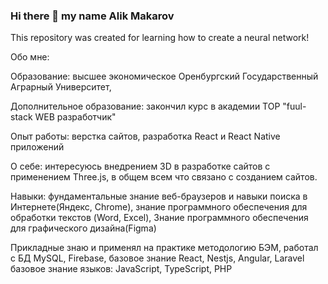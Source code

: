 ### Hi there 👋 my name Alik Makarov
This repository was created for learning how to create a neural network!

 Обо мне:

Образование: высшее экономическое Оренбургский Государственный Аграрный Университет,

Дополнительное образование: закончил курс в академии ТОР "fuul-stack WEB разработчик"

Опыт работы: верстка сайтов, разработка React и React Native приложений

О себе: интересуюсь внедрением 3D в разработке сайтов с применением Three.js, в общем всем что связано с созданием сайтов.

Навыки: 
фундаментальные
знание веб-браузеров и навыки поиска в Интернете(Яндекс, Chrome),
знание программного обеспечения для обработки текстов (Word, Excel),
Знание программного обеспечения для графического дизайна(Figma)

Прикладные
знаю и применял на практике методологию БЭМ,
работал с БД MySQL, Firebase,
базовое знание React, Nestjs, Angular, Laravel
базовое знание языков: JavaScript, TypeScript, PHP
<!--
**Jaguar56/Jaguar56** is a ✨ _special_ ✨ repository because its `README.md` (this file) appears on your GitHub profile.

Here are some ideas to get you started:

- 🔭 I’m currently working on ...
- 🌱 I’m currently learning ...
- 👯 I’m looking to collaborate on ...
- 🤔 I’m looking for help with ...
- 💬 Ask me about ...
- 📫 How to reach me: ...
- 😄 Pronouns: ...
- ⚡ Fun fact: ...
-->
